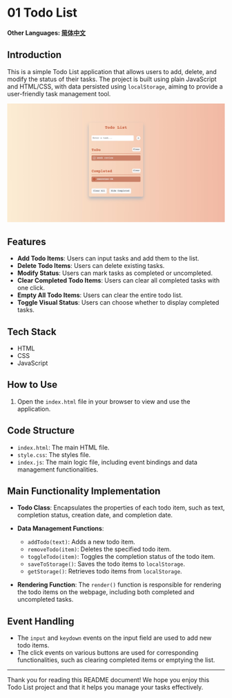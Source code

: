 # 01 Todo List

**Other Languages: [简体中文](README_zh.md)**

## Introduction

This is a simple Todo List application that allows users to add, delete, and modify the status of their tasks. The project is built using plain JavaScript and HTML/CSS, with data persisted using `localStorage`, aiming to provide a user-friendly task management tool.

![01-todolist](../img-storage/01-todolist.jpg)

## Features

- **Add Todo Items**: Users can input tasks and add them to the list.
- **Delete Todo Items**: Users can delete existing tasks.
- **Modify Status**: Users can mark tasks as completed or uncompleted.
- **Clear Completed Todo Items**: Users can clear all completed tasks with one click.
- **Empty All Todo Items**: Users can clear the entire todo list.
- **Toggle Visual Status**: Users can choose whether to display completed tasks.

## Tech Stack

- HTML
- CSS
- JavaScript

## How to Use

1. Open the `index.html` file in your browser to view and use the application.

## Code Structure

- `index.html`: The main HTML file.
- `style.css`: The styles file.
- `index.js`: The main logic file, including event bindings and data management functionalities.

## Main Functionality Implementation

- **Todo Class**: Encapsulates the properties of each todo item, such as text, completion status, creation date, and completion date.
- **Data Management Functions**:

  - `addTodo(text)`: Adds a new todo item.
  - `removeTodo(item)`: Deletes the specified todo item.
  - `toggleTodo(item)`: Toggles the completion status of the todo item.
  - `saveToStorage()`: Saves the todo items to `localStorage`.
  - `getStorage()`: Retrieves todo items from `localStorage`.

- **Rendering Function**: The `render()` function is responsible for rendering the todo items on the webpage, including both completed and uncompleted tasks.

## Event Handling

- The `input` and `keydown` events on the input field are used to add new todo items.
- The click events on various buttons are used for corresponding functionalities, such as clearing completed items or emptying the list.

---

Thank you for reading this README document! We hope you enjoy this Todo List project and that it helps you manage your tasks effectively.
